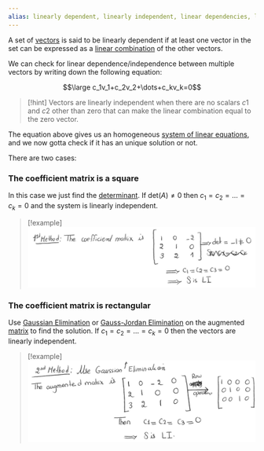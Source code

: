 ```yaml
---
alias: linearly dependent, linearly independent, linear dependencies, linear dependence, linear independence
---
```

A set of [vectors](Vectors.md) is said to be linearly dependent if at least one vector in the set can be expressed as a [linear combination](Linear%20Combination.md) of the other vectors.

We can check for linear dependence/independence between multiple vectors by writing down the following equation:

$$\large c_1v_1+c_2v_2+\dots+c_kv_k=0$$

> [!hint]
> Vectors are linearly independent when there are no scalars $c1$​ and $c2​$ other than zero that can make the linear combination equal to the zero vector.


The equation above gives us an homogeneous [system of linear equations](Systems%20of%20Linear%20Equations.md), and we now gotta check if it has an unique solution or not.

There are two cases:

### The coefficient matrix is a square

In this case we just find the [determinant](Determinant.md).
If $\text{det}(A)\neq 0$ then $c_1=c_2=\dots=c_k=0$ and the system is linearly independent.

> [!example]
> ![](../z_images/Pasted%20image%2020230815171246.png)

### The coefficient matrix is rectangular

Use [Gaussian Elimination](Gaussian%20Elimination.md) or [Gauss-Jordan Elimination](Gaussian%20Elimination.md) on the augmented [matrix](Matrices.md) to find the solution.
If $c_1=c_2=\dots=c_k=0$ then the vectors are linearly independent.

> [!example]
> ![](../z_images/Pasted%20image%2020230815171231.png)

